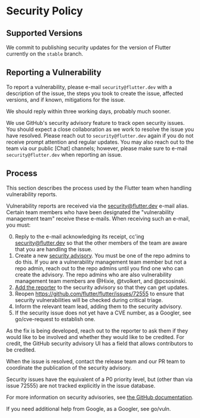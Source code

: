 # Security Policy

## Supported Versions

We commit to publishing security updates for the version of Flutter currently
on the `stable` branch.

## Reporting a Vulnerability

To report a vulnerability, please e-mail `security@flutter.dev` with a description of the issue,
the steps you took to create the issue, affected versions, and if known, mitigations for the issue.

We should reply within three working days, probably much sooner.

We use GitHub's security advisory feature to track open security issues. You should expect
a close collaboration as we work to resolve the issue you have resolved. Please reach out to
`security@flutter.dev` again if you do not receive prompt attention and regular updates. You
may also reach out to the team via our public [Chat] channels; however, please make sure to
e-mail `security@flutter.dev` when reporting an issue.

## Process

This section describes the process used by the Flutter team when handling vulnerability reports.

Vulnerability reports are received via the security@flutter.dev e-mail alias. Certain team members
who have been designated the "vulnerability management team" receive these e-mails. When receiving
such an e-mail, you must:

0. Reply to the e-mail acknowledging its receipt, cc'ing security@flutter.dev so that the other
   members of the team are aware that you are handling the issue.
1. Create a new [security advisory](https://github.com/flutter/flutter/security/advisories/new).
   You must be one of the repo admins to do this. If you are a vulnerability management team member
   but not a repo admin, reach out to the repo admins until you find one who can create the advisory.
   The repo admins who are also vulnerability management team members are @Hixie, @tvolkert, and @pcsosinski.
2. [Add the reporter](https://docs.github.com/en/free-pro-team@latest/github/managing-security-vulnerabilities/adding-a-collaborator-to-a-security-advisory)
   to the security advisory so that they can get updates.
3. Reopen https://github.com/flutter/flutter/issues/72555 to ensure that security vulnerabilities
   will be checked during critical triage.
4. Inform the relevant team lead, adding them to the security advisory.
5. If the security issue does not yet have a CVE number, as a Googler, see go/cve-request to
   establish one.
   
As the fix is being developed, reach out to the reporter to ask them if they would like to be involved
and whether they would like to be credited. For credit, the GitHub security advisory UI has a field
that allows contributors to be credited.

When the issue is resolved, contact the release team and our PR team to coordinate the publication of the security advisory.

Security issues have the equivalent of a P0 priority level, but (other than via issue 72555) are
not tracked explicitly in the issue database.

For more information on security advisories, see [the GitHub documentation](https://docs.github.com/en/free-pro-team@latest/github/managing-security-vulnerabilities/managing-security-vulnerabilities-in-your-project).

If you need additional help from Google, as a Googler, see go/vuln.

